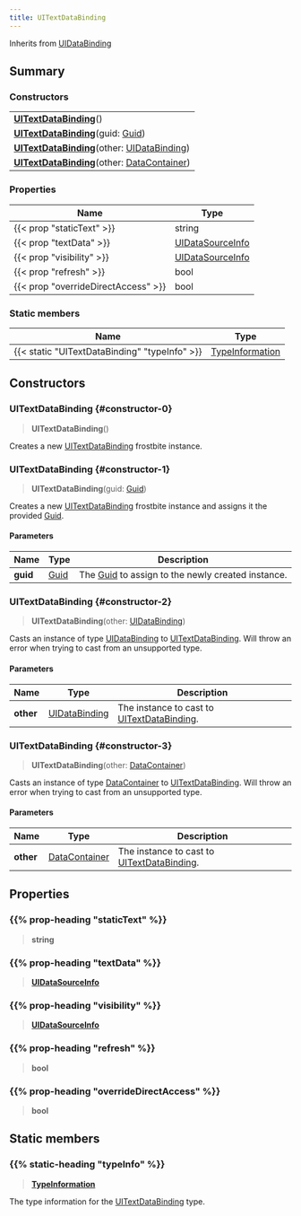 ```yaml
---
title: UITextDataBinding
---
```


Inherits from [UIDataBinding](/vext/ref/fb/uidatabinding)

## Summary

### Constructors

|  |
| --- |
| **[UITextDataBinding](#constructor-0)**() |
| **[UITextDataBinding](#constructor-1)**(guid: [Guid](/vext/ref/shared/type/guid)) |
| **[UITextDataBinding](#constructor-2)**(other: [UIDataBinding](/vext/ref/fb/uidatabinding)) |
| **[UITextDataBinding](#constructor-3)**(other: [DataContainer](/vext/ref/shared/type/datacontainer)) |

### Properties

| Name | Type |
| ---- | ---- |
| {{< prop "staticText" >}} | string |
| {{< prop "textData" >}} | [UIDataSourceInfo](/vext/ref/fb/uidatasourceinfo) |
| {{< prop "visibility" >}} | [UIDataSourceInfo](/vext/ref/fb/uidatasourceinfo) |
| {{< prop "refresh" >}} | bool |
| {{< prop "overrideDirectAccess" >}} | bool |

### Static members

| Name | Type |
| ---- | ---- |
| {{< static "UITextDataBinding" "typeInfo" >}} | [TypeInformation](/vext/ref/shared/type/typeinformation) |

## Constructors

### UITextDataBinding {#constructor-0}

> **UITextDataBinding**()

Creates a new [UITextDataBinding](/vext/ref/fb/uitextdatabinding) frostbite instance.

### UITextDataBinding {#constructor-1}

> **UITextDataBinding**(guid: [Guid](/vext/ref/shared/type/guid))

Creates a new [UITextDataBinding](/vext/ref/fb/uitextdatabinding) frostbite instance and assigns it the provided [Guid](/vext/ref/shared/type/guid).

#### Parameters

| Name | Type | Description |
| ---- | ---- | ----------- |
| **guid** | [Guid](/vext/ref/shared/type/guid) | The [Guid](/vext/ref/shared/type/guid) to assign to the newly created instance. |

### UITextDataBinding {#constructor-2}

> **UITextDataBinding**(other: [UIDataBinding](/vext/ref/fb/uidatabinding))

Casts an instance of type [UIDataBinding](/vext/ref/fb/uidatabinding) to [UITextDataBinding](/vext/ref/fb/uitextdatabinding). Will throw an error when trying to cast from an unsupported type.

#### Parameters

| Name | Type | Description |
| ---- | ---- | ----------- |
| **other** | [UIDataBinding](/vext/ref/fb/uidatabinding) | The instance to cast to [UITextDataBinding](/vext/ref/fb/uitextdatabinding). |

### UITextDataBinding {#constructor-3}

> **UITextDataBinding**(other: [DataContainer](/vext/ref/shared/type/datacontainer))

Casts an instance of type [DataContainer](/vext/ref/shared/type/datacontainer) to [UITextDataBinding](/vext/ref/fb/uitextdatabinding). Will throw an error when trying to cast from an unsupported type.

#### Parameters

| Name | Type | Description |
| ---- | ---- | ----------- |
| **other** | [DataContainer](/vext/ref/shared/type/datacontainer) | The instance to cast to [UITextDataBinding](/vext/ref/fb/uitextdatabinding). |

## Properties

### {{% prop-heading "staticText" %}}

> **string**

### {{% prop-heading "textData" %}}

> **[UIDataSourceInfo](/vext/ref/fb/uidatasourceinfo)**

### {{% prop-heading "visibility" %}}

> **[UIDataSourceInfo](/vext/ref/fb/uidatasourceinfo)**

### {{% prop-heading "refresh" %}}

> **bool**

### {{% prop-heading "overrideDirectAccess" %}}

> **bool**

## Static members

### {{% static-heading "typeInfo" %}}

> **[TypeInformation](/vext/ref/shared/type/typeinformation)**

The type information for the [UITextDataBinding](/vext/ref/fb/uitextdatabinding) type.

